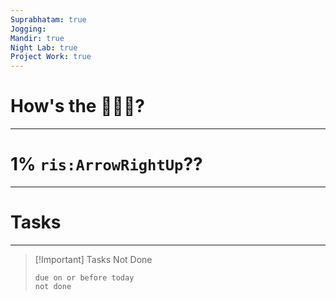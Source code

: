 ```yaml
---
Suprabhatam: true
Jogging: 
Mandir: true
Night Lab: true
Project Work: true
---
```


# How's the 🌄🌅🌇?

---

# 1% `ris:ArrowRightUp`??

---

# Tasks

---

> [!Important] Tasks Not Done
>
>```tasks
>due on or before today
>not done
